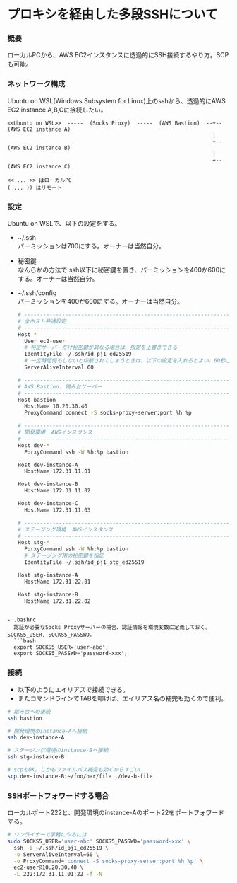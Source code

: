 # プロキシを経由した多段SSHについて

### 概要
ローカルPCから、AWS EC2インスタンスに透過的にSSH接続するやり方。SCPも可能。

### ネットワーク構成
Ubuntu on WSL(Windows Subsystem for Linux)上のsshから、透過的にAWS EC2 instance A,B,Cに接続したい。
```text
<<Ubuntu on WSL>>  -----  (Socks Proxy)  -----  (AWS Bastion)  --+--  (AWS EC2 instance A)
                                                                 |
                                                                 +--  (AWS EC2 instance B)
                                                                 |
                                                                 +--  (AWS EC2 instance C)

<< ... >> はローカルPC
( ... )) はリモート
```

### 設定
Ubuntu on WSLで、以下の設定をする。

- ~/.ssh  
パーミッションは700にする。オーナーは当然自分。

- 秘密鍵  
なんらかの方法で.ssh以下に秘密鍵を置き、パーミッションを400か600にする。オーナーは当然自分。

- ~/.ssh/config  
パーミッションを400か600にする。オーナーは当然自分。
  ```sh
  # ---------------------------------------------------------------------
  # 全ホスト共通設定
  # ---------------------------------------------------------------------
  Host *
    User ec2-user
    # 特定サーバーだけ秘密鍵が異なる場合は、指定を上書きできる
    IdentityFile ~/.ssh/id_pj1_ed25519
    # 一定時間何もしないと切断されてしまうときは、以下の設定を入れるとよい。60秒ごとにサーバーにkeepaliveパケットを送る
    ServerAliveInterval 60

  # ---------------------------------------------------------------------
  # AWS Bastion. 踏み台サーバー
  # ---------------------------------------------------------------------
  Host bastion
    HostName 10.20.30.40
    ProxyCommand connect -S socks-proxy-server:port %h %p

  # ---------------------------------------------------------------------
  # 開発環境  AWSインスタンス
  # ---------------------------------------------------------------------
  Host dev-*
    PorxyCommand ssh -W %h:%p bastion

  Host dev-instance-A
    HostName 172.31.11.01

  Host dev-instance-B
    HostName 172.31.11.02

  Host dev-instance-C
    HostName 172.31.11.03

  # ---------------------------------------------------------------------
  # ステージング環境  AWSインスタンス
  # ---------------------------------------------------------------------
  Host stg-*
    PorxyCommand ssh -W %h:%p bastion
    # ステージング用の秘密鍵を指定
    IdentityFile ~/.ssh/id_pj1_stg_ed25519

  Host stg-instance-A
    HostName 172.31.22.01

  Host stg-instance-B
    HostName 172.31.22.02
```

- .bashrc
  認証が必要なSocks Proxyサーバーの場合、認証情報を環境変数に定義しておく。SOCKS5_USER, SOCKS5_PASSWD。
  ```bash
  export SOCKS5_USER='user-abc';
  export SOCKS5_PASSWD='password-xxx';
  ```

### 接続
- 以下のようにエイリアスで接続できる。
- またコマンドラインでTABを叩けば、エイリアス名の補完も効くので便利。

```sh
# 踏み台への接続
ssh bastion

# 開発環境のinstance-Aへ接続
ssh dev-instance-A

# ステージング環境のinstance-Bへ接続
ssh stg-instance-B

# scpもOK。しかもファイルパス補完も効くからすごい
scp dev-instance-B:~/foo/bar/file ./dev-b-file
```

### SSHポートフォワードする場合
ローカルポート222と、開発環境のinstance-Aのポート22をポートフォワードする。
```sh
# ワンライナーで手軽にやるには
sudo SOCKS5_USER='user-abc' SOCKS5_PASSWD='password-xxx' \
  ssh -i ~/.ssh/id_pj1_ed25519 \
  -o ServerAliveInterval=60 \
  -o ProxyCommand='connect -S socks-proxy-server:port %h %p' \
  ec2-user@10.20.30.40 \
  -L 222:172.31.11.01:22 -f -N
```
